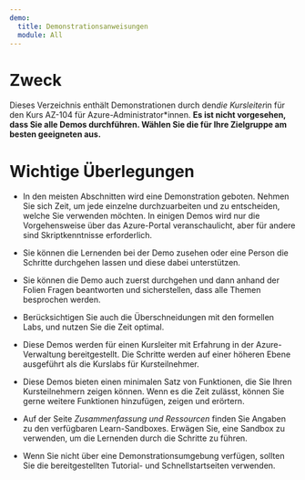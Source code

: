 ```yaml
---
demo:
  title: Demonstrationsanweisungen
  module: All
---
```


# Zweck

Dieses Verzeichnis enthält Demonstrationen durch den*die Kursleiter*in für den Kurs AZ-104 für Azure-Administrator*innen. **Es ist nicht vorgesehen, dass Sie alle Demos durchführen. Wählen Sie die für Ihre Zielgruppe am besten geeigneten aus.**

# Wichtige Überlegungen

- In den meisten Abschnitten wird eine Demonstration geboten. Nehmen Sie sich Zeit, um jede einzelne durchzuarbeiten und zu entscheiden, welche Sie verwenden möchten.  In einigen Demos wird nur die Vorgehensweise über das Azure-Portal veranschaulicht, aber für andere sind Skriptkenntnisse erforderlich. 

- Sie können die Lernenden bei der Demo zusehen oder eine Person die Schritte durchgehen lassen und diese dabei unterstützen.

- Sie können die Demo auch zuerst durchgehen und dann anhand der Folien Fragen beantworten und sicherstellen, dass alle Themen besprochen werden.

- Berücksichtigen Sie auch die Überschneidungen mit den formellen Labs, und nutzen Sie die Zeit optimal. 

- Diese Demos werden für einen Kursleiter mit Erfahrung in der Azure-Verwaltung bereitgestellt.  Die Schritte werden auf einer höheren Ebene ausgeführt als die Kurslabs für Kursteilnehmer. 

- Diese Demos bieten einen minimalen Satz von Funktionen, die Sie Ihren Kursteilnehmern zeigen können.  Wenn es die Zeit zulässt, können Sie gerne weitere Funktionen hinzufügen, zeigen und erörtern. 

- Auf der Seite *Zusammenfassung und Ressourcen* finden Sie Angaben zu den verfügbaren Learn-Sandboxes. Erwägen Sie, eine Sandbox zu verwenden, um die Lernenden durch die Schritte zu führen.

- Wenn Sie nicht über eine Demonstrationsumgebung verfügen, sollten Sie die bereitgestellten Tutorial- und Schnellstartseiten verwenden. 
